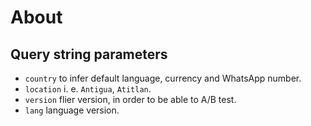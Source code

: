 # About

## Query string parameters

- `country` to infer default language, currency and WhatsApp number.
- `location` i. e. `Antigua`, `Atitlan`.
- `version` flier version, in order to be able to A/B test.
- `lang` language version.